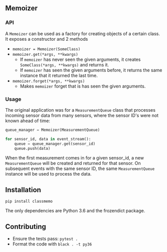 ## Memoizer

### API

A `Memoizer` can be used as a factory for creating objects of a certain class.
It exposes a constructor and 2 methods

* `memoizer = Memoizer(SomeClass)`
* `memoizer.get(*args, **kwargs)`
    * If `memoizer` has never seen the given arguments, it creates `SomeClass(*args, **kwargs)` and returns it.
    * If `memoizer` has seen the given arguments before, it returns the same instance that it returned the last time.
* `memoizer.forget(*args, **kwargs)`
    * Makes `memoizer` forget that is has seen the given arguments.

### Usage

The original application was for a `MeasurementQueue` class that processes incoming sensor data from many sensors,
where the sensor ID's were not known ahead of time:

```python
queue_manager = Memoizer(MeasurementQueue)

for sensor_id, data in event_stream():
    queue = queue_manager.get(sensor_id)
    queue.push(data)
```

When the first measurement comes in for a given sensor_id, a new `MeasurementQueue` will be created and returned for
that sensor. On subsequent events with the same sensor ID, the same `MeasurementQueue` instance will be
used to process the data.

## Installation

`pip install classmemo`

The only dependencies are Python 3.6 and the frozendict package.

## Contributing

* Ensure the tests pass: `pytest .`
* Format the code with `black . -t py36`
